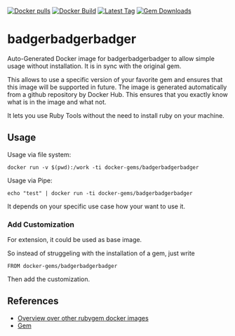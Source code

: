 [![Docker pulls](https://img.shields.io/docker/pulls/rubygem/badgerbadgerbadger.svg)](https://hub.docker.com/r/rubygem/badgerbadgerbadger/)
[![Docker Build](https://img.shields.io/docker/automated/rubygem/badgerbadgerbadger.svg)](https://hub.docker.com/r/rubygem/badgerbadgerbadger/)
[![Latest Tag](https://img.shields.io/github/tag/docker-rubygem/badgerbadgerbadger.svg)](https://hub.docker.com/r/rubygem/badgerbadgerbadger/)
[![Gem Downloads](https://img.shields.io/gem/dt/badgerbadgerbadger.svg)](https://rubygems.org/gems/badgerbadgerbadger/)
# badgerbadgerbadger

Auto-Generated Docker image for badgerbadgerbadger to allow simple usage without installation.
It is in sync with the original gem.

This allows to use a specific version of your favorite gem and ensures that this image will be supported in future.
The image is generated automatically from a github repository by Docker Hub.
This ensures that you exactly know what is in the image and what not.

It lets you use Ruby Tools without the need to install ruby on your machine.

## Usage

Usage via file system:

`docker run -v $(pwd):/work -ti docker-gems/badgerbadgerbadger`

Usage via Pipe:

`echo "test" | docker run -ti docker-gems/badgerbadgerbadger`

It depends on your specific use case how your want to use it.

### Add Customization

For extension, it could be used as base image.

So instead of struggeling with the installation of a gem, just write

`FROM docker-gems/badgerbadgerbadger`

Then add the customization.

## References

 - [Overview over other rubygem docker images](https://github.com/thinkbot/docker-rubygem)
 - [Gem](https://rubygems.org/gems/badgerbadgerbadger/)
